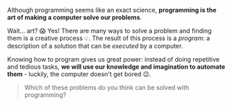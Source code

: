 Although programming seems like an exact science, **programming is the art of making a computer solve our problems**.

Wait... art? :scream: Yes! There are many ways to solve a problem and finding them is a creative process :bulb:. The result of this process is a _program_: a description of a solution that can be _executed_ by a computer.

Knowing how to program gives us great power: instead of doing repetitive and tedious tasks, **we will use our knowledge and imagination to automate them** - luckily, the computer doesn't get bored :wink:.

> Which of these problems do you think can be solved with programming?
